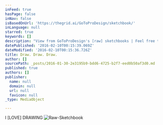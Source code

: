 ```yaml
---
inFeed: true
hasPage: false
inNav: false
isBasedOnUrl: 'https://thegrid.ai/GoToProDesign/sketchbook/'
inLanguage: null
starred: true
keywords: []
description: "View from GoToProDesign's [raw] sketchbooks | Feel free to browse through the  galleries | Draw. Draw. Draw."
datePublished: '2016-02-10T00:15:39.069Z'
dateModified: '2016-02-10T00:15:36.726Z'
title: Draw. Draw. Draw.
author: []
sourcePath: _posts/2016-01-30-2e3195b9-bdd6-4725-b2f7-eed0b50af3d0.md
published: true
authors: []
publisher:
  name: null
  domain: null
  url: null
  favicon: null
_type: MediaObject

---
```

I \[LOVE\] DRAWING
![Raw-Sketchbook](https://s3-us-west-2.amazonaws.com/the-grid-img/p/6f8095fbd588d294a3468a634909a9b2f7a06944.jpg)